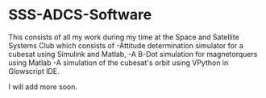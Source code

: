 # SSS-ADCS-Software
This consists of all my work during my time at the Space and Satellite Systems Club which consists of
-Attitude determination simulator for a cubesat using Simulink and Matlab, 
-A B-Dot simulation for magnetorquers using Matlab
-A simulation of the cubesat's orbit using VPython in Glowscript IDE.




I will add more soon.
